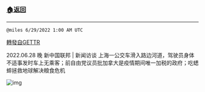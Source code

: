 ###  [:house:返回](README.md)
---


`@miles 6/29/2022 1:00 AM UTC`

[轉發自GETTR](https://gettr.com/post/p1g77yz27eb)

2022.06.28 晚 新中国联邦 | 新闻访谈 上海一公交车滑入路边河道，驾驶员身体不适事发时车上无乘客；前自由党议员批加拿大是疫情期间唯一加税的政府；吃蟋蟀拯救地球解决粮食危机

![img](https://media.gettr.com/group48/origin/2022/06/29/00/46f07bea-e1eb-5a7d-fbe2-3259f4dff238/9548d67018b19975dcafea4c4484666a.png)
